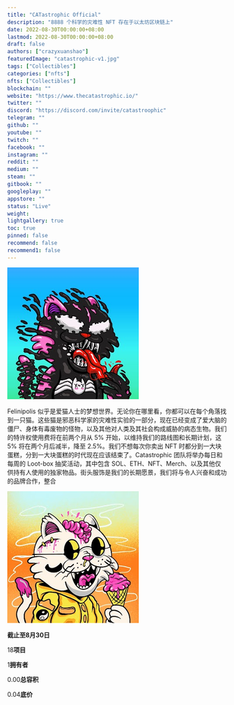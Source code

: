 ```yaml
---
title: "CATastrophic Official"
description: "8888 个科学的灾难性 NFT 存在于以太坊区块链上"
date: 2022-08-30T00:00:00+08:00
lastmod: 2022-08-30T00:00:00+08:00
draft: false
authors: ["crazyxuanshao"]
featuredImage: "catastrophic-v1.jpg"
tags: ["Collectibles"]
categories: ["nfts"]
nfts: ["Collectibles"]
blockchain: ""
website: "https://www.thecatastrophic.io/"
twitter: ""
discord: "https://discord.com/invite/catastroophic"
telegram: ""
github: ""
youtube: ""
twitch: ""
facebook: ""
instagram: ""
reddit: ""
medium: ""
steam: ""
gitbook: ""
googleplay: ""
appstore: ""
status: "Live"
weight: 
lightgallery: true
toc: true
pinned: false
recommend: false
recommend1: false
---
```



![dasda](dasda.png)

Felinipolis 似乎是爱猫人士的梦想世界。无论你在哪里看，你都可以在每个角落找到一只猫。这些猫是邪恶科学家的灾难性实验的一部分，现在已经变成了爱大脑的僵尸、身体有毒废物的怪物，以及其他对人类及其社会构成威胁的病态生物。我们的特许权使用费将在前两个月从 5% 开始，以维持我们的路线图和长期计划，这 5% 将在两个月后减半，降至 2.5%。我们不想每次你卖出 NFT 时都分到一大块蛋糕，分到一大块蛋糕的时代现在应该结束了。Catastrophic 团队将举办每日和每周的 Loot-box 抽奖活动，其中包含 SOL、ETH、NFT、Merch、以及其他仅供持有人使用的独家物品。街头服饰是我们的长期愿景，我们将与令人兴奋和成功的品牌合作，整合

![sdifn](sdifn.png)

**截止至8月30日**

18**项目**

1**拥有者**

0.00**总容积**

0.04**底价**